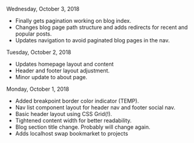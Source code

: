 Wednesday, October 3, 2018

- Finally gets pagination working on blog index.
- Changes blog page path structure and adds redirects for recent and popular posts.
- Updates navigation to avoid paginated blog pages in the nav.

Tuesday, October 2, 2018

- Updates homepage layout and content
- Header and footer layout adjustment.
- Minor update to about page.

Monday, October 1, 2018

- Added breakpoint border color indicator (TEMP).
- Nav list component layout for header nav and footer social nav.
- Basic header layout using CSS Grid(!).
- Tightened content width for better readability.
- Blog section title change. Probably will change again.
- Adds localhost swap bookmarket to projects
